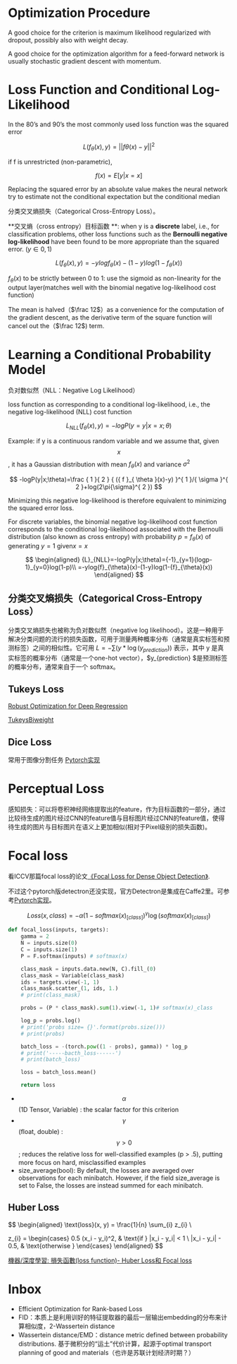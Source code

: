 # Optimization Procedure

A good choice for the criterion is maximum likelihood regularized with dropout, possibly also with weight decay.

A good choice for the optimization algorithm for a feed-forward network is usually stochastic gradient descent with momentum.

# Loss Function and Conditional Log-Likelihood

In the 80’s and 90’s the most commonly used loss function was the squared error

  $$
  L({ f }_{ \theta }(x),y)={ ||f\theta(x)-y|| }^{ 2 }
  $$

if f is unrestricted (non-parametric),

  $$
  f(x) = E[y | x = x]
  $$

Replacing the squared error by an absolute value makes the neural network try to estimate not the conditional expectation but the conditional median

分类交叉熵损失（Categorical Cross-Entropy Loss）。

**交叉熵（cross entropy）目标函数 **: 
when y is a **discrete** label, i.e., for classification problems, other loss functions such as the **Bernoulli negative log-likelihood** have been found to be more appropriate than the squared error. ($y\in{ { 0,1 }  }$)


$$
L({ f }_{ \theta }(x),y)=-ylog{ f }_{ \theta }(x)-(1-y)log(1-{ f }_{ \theta }(x))
$$


${f}_{\theta}(x)$ to be strictly between 0 to 1: use the sigmoid as non-linearity for the output layer\(matches well with the binomial negative log-likelihood cost function\)


The mean is halved（$\frac 12$）as a convenience for the computation of the gradient descent, as the derivative term of the square function will cancel out the（$\frac 12$\) term.

# Learning a Conditional Probability Model

负对数似然（NLL：Negative Log Likelihood）

loss function as corresponding to a conditional log-likelihood, i.e., the negative log-likelihood \(NLL\) cost function

$$
{L}_{NLL}({f}_{\theta}(x),y)=-logP(y=y|x=x;\theta)
$$

Example: if y is a continuous random variable and we assume that, given $$x$$, it has a Gaussian distribution with mean ${f}_{\theta}(x)$ and variance ${\sigma}^{2}$

$$
  -logP(y|x;\theta)=\frac { 1 }{ 2 } { ({ f }_{ \theta  }(x)-y) }^{ 1 }/{ \sigma }^{ 2 }+log(2\pi{\sigma}^{ 2 })
$$

Minimizing this negative log-likelihood is therefore equivalent to minimizing the squared error loss.

For discrete variables, the binomial negative log-likelihood cost function corresponds to the conditional log-likelihood associated with the Bernoulli distribution \(also known as cross entropy\) with probability $p = {f}_{\theta}(x)$ of generating $y = 1$ given$x =x$


  $$
  \begin{aligned}
  {L}_{NLL}=-logP(y|x;\theta)={-1}_{y=1}{logp-1}_{y=0}log(1-p)\\ =-ylog{f}_{\theta}(x)-(1-y)log(1-{f}_{\theta}(x))
  \end{aligned}
  $$
  
## 分类交叉熵损失（Categorical Cross-Entropy Loss）

分类交叉熵损失也被称为负对数似然（negative log likelihood）。这是一种用于解决分类问题的流行的损失函数，可用于测量两种概率分布（通常是真实标签和预测标签）之间的相似性。它可用 $L = -\sum(y * \log(y_{prediction}))$ 表示，其中 y 是真实标签的概率分布（通常是一个one-hot vector），$y_{prediction} $是预测标签的概率分布，通常来自于一个 softmax。



## Tukeys Loss


[Robust Optimization for Deep Regression](https://arxiv.org/pdf/1505.06606.pdf)

[TukeysBiweight](http://mathworld.wolfram.com/TukeysBiweight.html)



## Dice Loss

常用于图像分割任务
[Pytorch实现](https://github.com/milesial/Pytorch-UNet/blob/master/dice_loss.py)

# Perceptual Loss

感知损失：可以将卷积神经网络提取出的feature，作为目标函数的一部分，通过比较待生成的图片经过CNN的feature值与目标图片经过CNN的feature值，使得待生成的图片与目标图片在语义上更加相似(相对于Pixel级别的损失函数)。

# Focal loss

看ICCV那篇focal loss的论文[《Focal Loss for Dense Object Detection》](http://openaccess.thecvf.com/content_ICCV_2017/papers/Lin_Focal_Loss_for_ICCV_2017_paper.pdf).

不过这个pytorch版detectron还没实现，官方Detectron是集成在Caffe2里。可参考[Pytorch实现](https://github.com/marvis/pytorch-yolo2/blob/master/FocalLoss.py)。

$$
Loss(x, class) = - \alpha (1-softmax(x)_{[class]})^\gamma \log(softmax(x)_{[class]})
$$

```python
def focal_loss(inputs, targets):
    gamma = 2
    N = inputs.size(0)
    C = inputs.size(1)
    P = F.softmax(inputs) # softmax(x)

    class_mask = inputs.data.new(N, C).fill_(0)
    class_mask = Variable(class_mask)
    ids = targets.view(-1, 1)
    class_mask.scatter_(1, ids, 1.)
    # print(class_mask)

    probs = (P * class_mask).sum(1).view(-1, 1)# softmax(x)_class

    log_p = probs.log()
    # print('probs size= {}'.format(probs.size()))
    # print(probs)

    batch_loss = -(torch.pow((1 - probs), gamma)) * log_p
    # print('-----bacth_loss------')
    # print(batch_loss)

    loss = batch_loss.mean()

    return loss
```

- $$\alpha$$(1D Tensor, Variable) : the scalar factor for this criterion
- $$\gamma$$(float, double) : $$\gamma > 0$$; reduces the relative loss for well-classiﬁed examples (p > .5), putting more focus on hard, misclassiﬁed examples
- size_average(bool): By default, the losses are averaged over observations for each minibatch. However, if the field size_average is set to False, the losses are instead summed for each minibatch.
                                

## Huber Loss

$$
\begin{aligned}
\text{loss}(x, y) = \frac{1}{n} \sum_{i} z_{i} \\

z_{i} =
\begin{cases}
0.5 (x_i - y_i)^2, & \text{if } |x_i - y_i| < 1 \\
|x_i - y_i| - 0.5, & \text{otherwise }
\end{cases}
\end{aligned}
$$

[機器/深度學習: 損失函數(loss function)- Huber Loss和 Focal loss](https://medium.com/@chih.sheng.huang821/%E6%A9%9F%E5%99%A8-%E6%B7%B1%E5%BA%A6%E5%AD%B8%E7%BF%92-%E6%90%8D%E5%A4%B1%E5%87%BD%E6%95%B8-loss-function-huber-loss%E5%92%8C-focal-loss-bb757494f85e)


# Inbox

  * Efficient Optimization for Rank-based Loss
  * FID：本质上是利用训好的特征提取器的最后一层输出embedding的分布来计算相似度，2-Wassertein distance
  * Wassertein distance/EMD：distance metric defined between probability distributions. 基于微积分的“运土”代价计算，起源于optimal transport planning of good and materials（也许是苏联计划经济时期？）